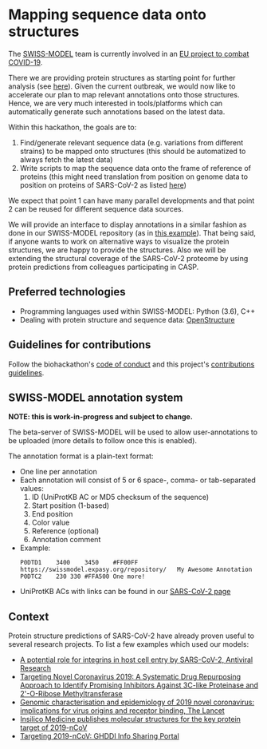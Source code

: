 # Mapping sequence data onto structures

The [SWISS-MODEL](https://swissmodel.expasy.org) team is currently involved in an [EU project to combat COVID-19](https://www.sib.swiss/about-sib/news/10659).

There we are providing protein structures as starting point for further analysis (see [here](https://swissmodel.expasy.org/repository/species/2697049)). Given the current outbreak, we would now like to accelerate our plan to map relevant annotations onto those structures. Hence, we are very much interested in tools/platforms which can automatically generate such annotations based on the latest data.

Within this hackathon, the goals are to:
1. Find/generate relevant sequence data (e.g. variations from different strains) to be mapped onto structures (this should be automatized to always fetch the latest data)
2. Write scripts to map the sequence data onto the frame of reference of proteins (this might need translation from position on genome data to position on proteins of SARS-CoV-2 as listed [here](https://swissmodel.expasy.org/repository/species/2697049))

We expect that point 1 can have many parallel developments and that point 2 can be reused for different sequence data sources.

We will provide an interface to display annotations in a similar fashion as done in our SWISS-MODEL repository (as in [this example](https://swissmodel.expasy.org/repository/uniprot/B8XC04)). That being said, if anyone wants to work on alternative ways to visualize the protein structures, we are happy to provide the structures. Also we will be extending the structural coverage of the SARS-CoV-2 proteome by using protein predictions from colleagues participating in CASP.

## Preferred technologies

- Programming languages used within SWISS-MODEL: Python (3.6), C++
- Dealing with protein structure and sequence data: [OpenStructure](https://openstructure.org/)

## Guidelines for contributions

Follow the biohackathon's [code of conduct](https://github.com/virtual-biohackathons/covid-19-bh20/blob/master/CODE_OF_CONDUCT.md) and this project's [contributions guidelines](CONTRIBUTING.md).

## SWISS-MODEL annotation system

**NOTE: this is work-in-progress and subject to change.**

The beta-server of SWISS-MODEL will be used to allow user-annotations to be uploaded (more details to follow once this is enabled).

The annotation format is a plain-text format:
- One line per annotation
- Each annotation will consist of 5 or 6 space-, comma- or tab-separated values:
  1. ID (UniProtKB AC or MD5 checksum of the sequence)
  2. Start position (1-based)
  3. End position
  4. Color value
  5. Reference (optional)
  6. Annotation comment
- Example:
  ```
  P0DTD1	3400	3450	#FF00FF	https://swissmodel.expasy.org/repository/	My Awesome Annotation
  P0DTC2	230	330	#FFA500	One more!
  ```
- UniProtKB ACs with links can be found in our [SARS-CoV-2 page](https://swissmodel.expasy.org/repository/species/2697049)

## Context

Protein structure predictions of SARS-CoV-2 have already proven useful to several research projects. To list a few examples which used our models:
- [A potential role for integrins in host cell entry by SARS-CoV-2, Antiviral Research](https://doi.org/10.1016/j.antiviral.2020.104759)
- [Targeting Novel Coronavirus 2019: A Systematic Drug Repurposing Approach to Identify Promising Inhibitors Against 3C-like Proteinase and 2'-O-Ribose Methyltransferase](https://dx.doi.org/10.26434/chemrxiv.11888730.v1)
- [Genomic characterisation and epidemiology of 2019 novel coronavirus: implications for virus origins and receptor binding, The Lancet](https://dx.doi.org/10.1016/S0140-6736(20)30251-8)
- [Insilico Medicine publishes molecular structures for the key protein target of 2019-nCoV](https://insilico.com/ncov-sprint)
- [Targeting 2019-nCoV: GHDDI Info Sharing Portal](https://ghddi-ailab.github.io/Targeting2019-nCoV/)
